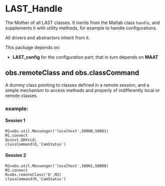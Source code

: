 # LAST_Handle

The Mother of all LAST classes. It inerits from the Matlab class `handle`, and supplements it with
utility methods, for example to handle configurations.

All drivers and abstractors inherit from it.

This package depends on:

+ **LAST_config** for the configuration part; that in turn depends on **MAAT**

## obs.remoteClass and obs.classCommand

A dummy class pointing to classes defined in a remote session, and a simple mechanism to access
methods and properly of indifferently local or remote classes.

### example:

#### Session 1

```
M1=obs.util.Messenger('localhost',50000,50001)
M1.connect
Q=inst.QHYccd;
classCommand(Q,'CamStatus')
```
#### Session 2

```
M2=obs.util.Messenger('localhost',50001,50000)
M2.connect
R=obs.remoteClass('Q',M2)
classCommand(R,'CamStatus')
```

